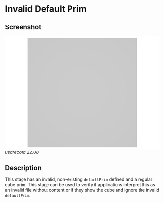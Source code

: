 # Invalid Default Prim

## Screenshot

![screenshot](screenshots/invalid_defaultPrim_usdrecord_22.08.png)
_usdrecord 22.08_

## Description

This stage has an invalid, non-existing `defaultPrim` defined and a regular cube prim. This stage can be used to verify if applications interpret this as an invalid file without content or if they show the cube and ignore the invalid `defaultPrim`.
